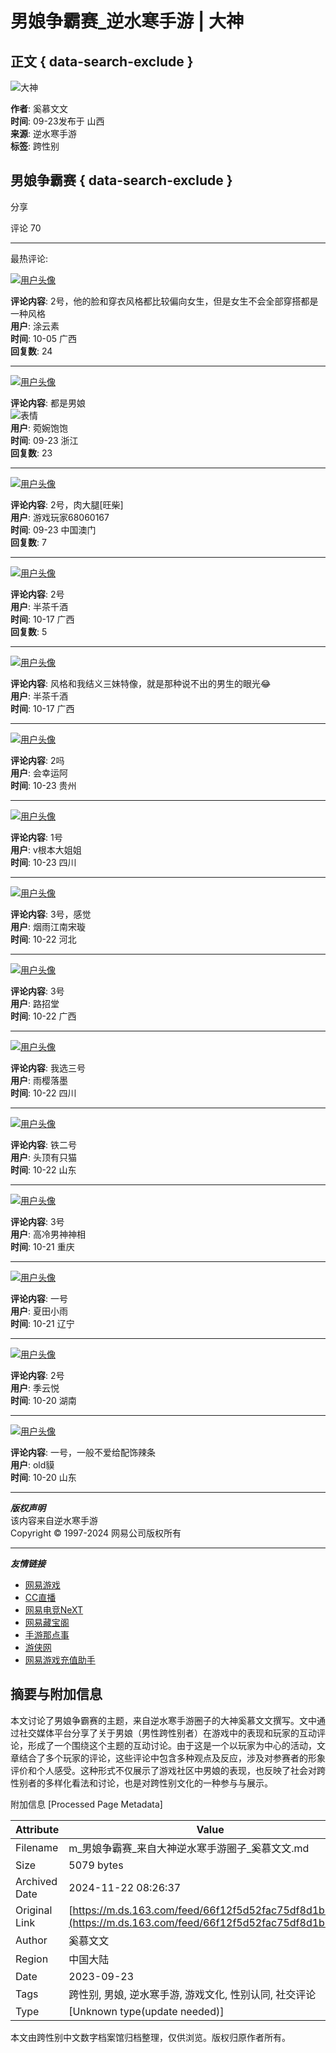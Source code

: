 # 男娘争霸赛_逆水寒手游 | 大神

## 正文 { data-search-exclude }


![大神](https://img.166.net/gameyw-misc/opd/squash/20220722/165349-dhc8lvqr7t.png)

**作者**: 奚慕文文  
**时间**: 09-23发布于 山西  
**来源**: 逆水寒手游  
**标签**: 跨性别  

## 男娘争霸赛 { data-search-exclude }

分享

评论 70

---

最热评论:

[![用户头像](https://img.166.net/gameyw-misc/opd/squash/20220331/135747-s4pzcug19f.png?imageView&tostatic=0&thumbnail=100y100)](https://user/92c46acbea364705846e759392c09ffc/)

**评论内容**: 2号，他的脸和穿衣风格都比较偏向女生，但是女生不会全部穿搭都是一种风格  
**用户**: 涂云素  
**时间**: 10-05 广西  
**回复数**: 24  

---

[![用户头像](https://img.166.net/reunionpub/3_20201203_176244a5703363283.png?imageView&tostatic=0&thumbnail=100y100)](https://user/fee8e6cb25e4404eb801cfb267c6d074/)

**评论内容**: 都是男娘  
![表情](https://img.166.net/reunionpub/8_20240901_191ab6d23d0779174.jpeg?imageView&tostatic=0&thumbnail=200y200)  
**用户**: 菀婉饱饱  
**时间**: 09-23 浙江  
**回复数**: 23  

---

[![用户头像](https://img.166.net/reunionpub/3_20240517_18f84d9bdff127568.jpeg?imageView&tostatic=0&thumbnail=100y100)](https://user/60ecd2daf2d340ad9798586b16cfdb5d/)

**评论内容**: 2号，肉大腿[旺柴]  
**用户**: 游戏玩家68060167  
**时间**: 09-23 中国澳门  
**回复数**: 7  

---

[![用户头像](https://img.166.net/reunionpub/3_20240225_18ddf3237e0477428.jpeg?imageView&tostatic=0&thumbnail=100y100)](https://user/9d63e03542744b8cbd89974efc45ea95/)

**评论内容**: 2号  
**用户**: 半茶千酒  
**时间**: 10-17 广西  
**回复数**: 5  

---

[![用户头像](https://img.166.net/reunionpub/3_20240225_18ddf3237e0477428.jpeg?imageView&tostatic=0&thumbnail=100y100)](https://user/9d63e03542744b8cbd89974efc45ea95/)

**评论内容**: 风格和我结义三妹特像，就是那种说不出的男生的眼光😂  
**用户**: 半茶千酒  
**时间**: 10-17 广西  

---

[![用户头像](https://img.166.net/reunionpub/3_20240919_1920ad74e12561618.jpeg?imageView&tostatic=0&thumbnail=100y100)](https://user/3fc1fe7be7d44c8d87e7ab070e002839/)

**评论内容**: 2吗  
**用户**: 会幸运阿  
**时间**: 10-23 贵州  

---

[![用户头像](https://img.166.net/reunionpub/3_20231021_18b50e2a007864017.png?imageView&tostatic=0&thumbnail=100y100)](https://user/f0f9dd80556a467c94cbb2620012bc25/)

**评论内容**: 1号  
**用户**: v根本大姐姐  
**时间**: 10-23 四川  

---

[![用户头像](https://img.166.net/reunionpub/3_20240930_1924181a1d0934749.jpeg?imageView&tostatic=0&thumbnail=100y100)](https://user/1a4a828d4b1c45019c6b40b013ff7ec0/)

**评论内容**: 3号，感觉  
**用户**: 烟雨江南宋璇  
**时间**: 10-22 河北  

---

[![用户头像](https://img.166.net/reunionpub/3_20240426_18f1afbe28b833916.jpeg?imageView&tostatic=0&thumbnail=100y100)](https://user/c2a26744fdf647f390db266868e5ba82/)

**评论内容**: 3号  
**用户**: 路招堂  
**时间**: 10-22 广西  

---

[![用户头像](https://img.166.net/reunionpub/3_20230630_1890ad13010734165.jpeg?imageView&tostatic=0&thumbnail=100y100)](https://user/e4b7d1c4b04f4ea2958e6a7376293807/)

**评论内容**: 我选三号  
**用户**: 雨樱落墨  
**时间**: 10-22 四川  

---

[![用户头像](https://img.166.net/reunionpub/3_20230315_186e5e2ec0a137495.jpeg?imageView&tostatic=0&thumbnail=100y100)](https://user/c8b70d9f265e445c99ae0a4af57ba64e/)

**评论内容**: 铁二号  
**用户**: 头顶有只猫  
**时间**: 10-22 山东  

---

[![用户头像](https://img.166.net/reunionpub/3_20240813_1914c5c308b160332.png?imageView&tostatic=0&thumbnail=100y100)](https://user/d4f96b8540db49589eb44ccf2997fe6c/)

**评论内容**: 3号  
**用户**: 高冷男神神相  
**时间**: 10-21 重庆  

---

[![用户头像](https://img.166.net/reunionpub/3_20191027_16e0c5710ac427523.png?imageView&tostatic=0&thumbnail=100y100)](https://user/d1b3004922eb4078af920778b4d48de8/)

**评论内容**: 一号  
**用户**: 夏田小雨  
**时间**: 10-21 辽宁  

---

[![用户头像](https://img.166.net/reunionpub/3_20240613_1900fa6ee5e313821.jpeg?imageView&tostatic=0&thumbnail=100y100)](https://user/501353d6f1b94a05a362e7ac91759e25/)

**评论内容**: 2号  
**用户**: 季云悦  
**时间**: 10-20 湖南  

---

[![用户头像](https://img.166.net/reunionpub/3_20240209_18d89f626d8944886.png?imageView&tostatic=0&thumbnail=100y100)](https://user/211849b0c6be4784a1d07355c1f306d3/)

**评论内容**: 一号，一般不爱给配饰辣条  
**用户**: old貘  
**时间**: 10-20 山东  

---

***版权声明***  
该内容来自逆水寒手游  
Copyright © 1997-2024 网易公司版权所有  

--- 

***友情链接***  
- [网易游戏](https://game.163.com/)  
- [CC直播](https://cc.163.com/)  
- [网易电竞NeXT](https://next.163.com/)  
- [网易藏宝阁](https://cbg.163.com/)  
- [手游那点事](http://www.nadianshi.com/)  
- [游侠网](https://www.ali213.net/)  
- [网易游戏充值助手](https://pay.ds.163.com/)  

## 摘要与附加信息

<!-- tcd_abstract -->
本文讨论了男娘争霸赛的主题，来自逆水寒手游圈子的大神奚慕文文撰写。文中通过社交媒体平台分享了关于男娘（男性跨性别者）在游戏中的表现和玩家的互动评论，形成了一个围绕这个主题的互动讨论。由于这是一个以玩家为中心的活动，文章结合了多个玩家的评论，这些评论中包含多种观点及反应，涉及对参赛者的形象评价和个人感受。这种形式不仅展示了游戏社区中男娘的表现，也反映了社会对跨性别者的多样化看法和讨论，也是对跨性别文化的一种参与与展示。
<!-- tcd_abstract_end -->

附加信息 [Processed Page Metadata]

| Attribute       | Value                                  |
|-----------------|----------------------------------------|
| Filename        | m_男娘争霸赛_来自大神逆水寒手游圈子_奚慕文文.md                             |
| Size            | 5079 bytes                           |
| Archived Date   | 2024-11-22 08:26:37                             |
| Original Link   | [https://m.ds.163.com/feed/66f12f5d52fac75df8d1b305/](https://m.ds.163.com/feed/66f12f5d52fac75df8d1b305/)                       |
| Author          | 奚慕文文                               |
| Region          | 中国大陆                               |
| Date            | 2023-09-23                                 |
| Tags            | 跨性别, 男娘, 逆水寒手游, 游戏文化, 性别认同, 社交评论                                 |
| Type            | [Unknown type(update needed)]                                 |
<!-- tcd_table_end -->

本文由跨性别中文数字档案馆归档整理，仅供浏览。版权归原作者所有。
